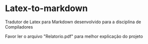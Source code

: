 # Latex-to-markdown
Tradutor de Latex para Markdown desenvolvido para a disciplina de Compiladores

Favor ler o arquivo "Relatorio.pdf" para melhor explicação do projeto
